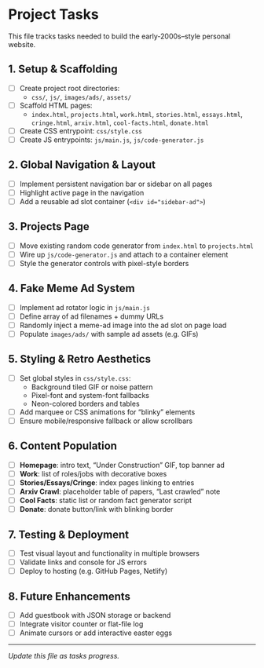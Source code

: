 # Project Tasks
This file tracks tasks needed to build the early-2000s–style personal website.

## 1. Setup & Scaffolding
- [ ] Create project root directories:
  - `css/`, `js/`, `images/ads/`, `assets/`
- [ ] Scaffold HTML pages:
  - `index.html`, `projects.html`, `work.html`, `stories.html`,
    `essays.html`, `cringe.html`, `arxiv.html`, `cool-facts.html`, `donate.html`
- [ ] Create CSS entrypoint: `css/style.css`
- [ ] Create JS entrypoints: `js/main.js`, `js/code-generator.js`

## 2. Global Navigation & Layout
- [ ] Implement persistent navigation bar or sidebar on all pages
- [ ] Highlight active page in the navigation
- [ ] Add a reusable ad slot container (`<div id="sidebar-ad">`)

## 3. Projects Page
- [ ] Move existing random code generator from `index.html` to `projects.html`
- [ ] Wire up `js/code-generator.js` and attach to a container element
- [ ] Style the generator controls with pixel-style borders

## 4. Fake Meme Ad System
- [ ] Implement ad rotator logic in `js/main.js`
- [ ] Define array of ad filenames + dummy URLs
- [ ] Randomly inject a meme-ad image into the ad slot on page load
- [ ] Populate `images/ads/` with sample ad assets (e.g. GIFs)

## 5. Styling & Retro Aesthetics
- [ ] Set global styles in `css/style.css`:
  - Background tiled GIF or noise pattern
  - Pixel-font and system-font fallbacks
  - Neon-colored borders and tables
- [ ] Add marquee or CSS animations for “blinky” elements
- [ ] Ensure mobile/responsive fallback or allow scrollbars

## 6. Content Population
- [ ] **Homepage**: intro text, “Under Construction” GIF, top banner ad
- [ ] **Work**: list of roles/jobs with decorative boxes
- [ ] **Stories/Essays/Cringe**: index pages linking to entries
- [ ] **Arxiv Crawl**: placeholder table of papers, “Last crawled” note
- [ ] **Cool Facts**: static list or random fact generator script
- [ ] **Donate**: donate button/link with blinking border

## 7. Testing & Deployment
- [ ] Test visual layout and functionality in multiple browsers
- [ ] Validate links and console for JS errors
- [ ] Deploy to hosting (e.g. GitHub Pages, Netlify)

## 8. Future Enhancements
- [ ] Add guestbook with JSON storage or backend
- [ ] Integrate visitor counter or flat-file log
- [ ] Animate cursors or add interactive easter eggs
  
---
*Update this file as tasks progress.*